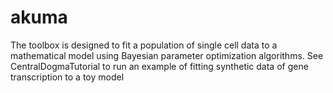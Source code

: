 # akuma
The toolbox is designed to fit a population of single cell data to a mathematical model using Bayesian parameter optimization algorithms. See CentralDogmaTutorial to run an example of fitting synthetic data of gene transcription to a toy model
